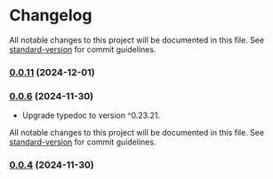 # Changelog

All notable changes to this project will be documented in this file. See [standard-version](https://github.com/conventional-changelog/standard-version) for commit guidelines.

### [0.0.11](https://github.com/EarningsCall/earningscall-js/compare/v0.0.9...v0.0.11) (2024-12-01)

### [0.0.6](https://github.com/EarningsCall/earningscall-js/compare/v0.0.5...v0.0.6) (2024-11-30)

-   Upgrade typedoc to version ^0.23.21.

All notable changes to this project will be documented in this file. See [standard-version](https://github.com/conventional-changelog/standard-version) for commit guidelines.

### [0.0.4](https://github.com/EarningsCall/earningscall-js/compare/v0.0.2...v0.0.4) (2024-11-30)
